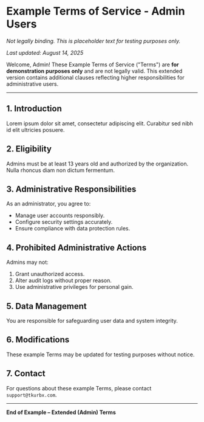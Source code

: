 # Example Terms of Service - Admin Users

_Not legally binding. This is placeholder text for testing purposes only._

_Last updated: August 14, 2025_

Welcome, Admin! These Example Terms of Service ("Terms") are **for demonstration purposes only** and are not legally valid. This extended version contains additional clauses reflecting higher responsibilities for administrative users.

---

## 1. Introduction

Lorem ipsum dolor sit amet, consectetur adipiscing elit. Curabitur sed nibh id elit ultricies posuere.

## 2. Eligibility

Admins must be at least 13 years old and authorized by the organization. Nulla rhoncus diam non dictum fermentum.

## 3. Administrative Responsibilities

As an administrator, you agree to:

- Manage user accounts responsibly.
- Configure security settings accurately.
- Ensure compliance with data protection rules.

## 4. Prohibited Administrative Actions

Admins may not:

1. Grant unauthorized access.
2. Alter audit logs without proper reason.
3. Use administrative privileges for personal gain.

## 5. Data Management

You are responsible for safeguarding user data and system integrity.

## 6. Modifications

These example Terms may be updated for testing purposes without notice.

## 7. Contact

For questions about these example Terms, please contact `support@tkurbx.com`.

---

**End of Example – Extended (Admin) Terms**
